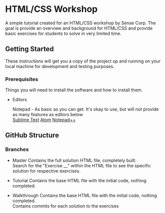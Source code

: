 # HTML/CSS Workshop
A simple tutorial created for an HTML/CSS workshop by Sense Corp. The goal is provide an overview and background for HTML/CSS and provide basic exercises for students to solve in very limited time.
## Getting Started
These instructions will get you a copy of the project up and running on your local machine for development and testing purposes.
### Prerequisites
Things you will need to install the software and how to install them.
* Editors

   Notepad - As basic as you can get. It's okay to use, but will not provide as many features as editors below  
   [Sublime Text](https://www.sublimetext.com)
   [Atom](https://atom.io)
   [Notepad++](https://notepad-plus-plus.org)

   
## GitHub Structure
### Branches
* Master
   Contains the full solution HTML file, completely built.  
   Search for the "Exercise __" within the HTML file to see the specific solution for respective exercises.  

* Tutorial
   Contains the base HTML file with the initial code, nothing completed.

* Walkthrough
   Contains the base HTML file with the initial code, nothing completed.  
   Contains commits for each solution to the exercises
